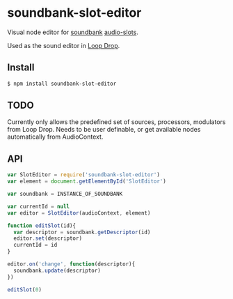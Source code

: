 soundbank-slot-editor
===

Visual node editor for [soundbank](https://github.com/mmckegg/soundbank) [audio-slots](https://github.com/mmckegg/audio-slot).

Used as the sound editor in [Loop Drop](https://github.com/mmckegg/loop-drop-app).

## Install

```bash
$ npm install soundbank-slot-editor
```

## TODO

Currently only allows the predefined set of sources, processors, modulators from Loop Drop.  Needs to be user definable, or get available nodes automatically from AudioContext.

## API

```js
var SlotEditor = require('soundbank-slot-editor')
var element = document.getElementById('SlotEditor')

var soundbank = INSTANCE_OF_SOUNDBANK

var currentId = null
var editor = SlotEditor(audioContext, element)

function editSlot(id){
  var descriptor = soundbank.getDescriptor(id)
  editor.set(descriptor)
  currentId = id
}

editor.on('change', function(descriptor){
  soundbank.update(descriptor)
})

editSlot(0)
```